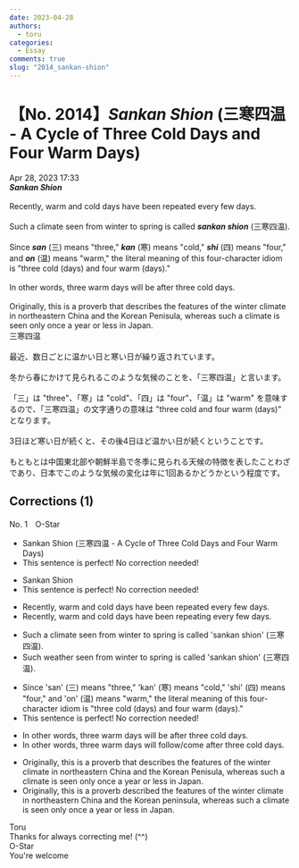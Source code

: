 ```yaml
---
date: 2023-04-28
authors:
  - toru
categories:
  - Essay
comments: true
slug: "2014_sankan-shion"
---
```


# 【No. 2014】<strong><em>Sankan Shion</strong></em> (三寒四温 - A Cycle of Three Cold Days and Four Warm Days)
<div class="date">Apr 28, 2023 17:33</div>
<div id="post"><div id="body_show_ori">
<strong><em>Sankan Shion</strong></em><br/><br/>Recently, warm and cold days have been repeated every few days.<br/><br/>Such a climate seen from winter to spring is called <strong><em>sankan shion</em></strong> (三寒四温).<br/><br/>Since <strong><em>san</em></strong> (三) means "three," <strong><em>kan</em></strong> (寒) means "cold," <strong><em>shi</em></strong> (四) means "four," and <strong><em>on</em></strong> (温) means "warm," the literal meaning of this four-character idiom is "three cold (days) and four warm (days)."<br/><br/>In other words, three warm days will be after three cold days.<br/><br/>Originally, this is a proverb that describes the features of the winter climate in northeastern China and the Korean Penisula, whereas such a climate is seen only once a year or less in Japan.
</div></div>

<!-- more -->

<div id="post_ja"><div id="body_show_mo">
三寒四温<br/><br/>最近、数日ごとに温かい日と寒い日が繰り返されています。<br/><br/>冬から春にかけて見られるこのような気候のことを、「三寒四温」と言います。<br/><br/>「三」は "three"、「寒」は "cold"、「四」は "four"、「温」は "warm" を意味するので、「三寒四温」の文字通りの意味は "three cold and four warm (days)" となります。<br/><br/>3日ほど寒い日が続くと、その後4日ほど温かい日が続くということです。<br/><br/>もともとは中国東北部や朝鮮半島で冬季に見られる天候の特徴を表したことわざであり、日本でこのような気候の変化は年に1回あるかどうかという程度です。
</div></div>

## Corrections (1)
<div id="block"><div class="first_name"> No. 1　<span class="just_name">O-Star</span></div><div id="block2">
<ul class="correction_field">
<li class="incorrect">Sankan Shion (三寒四温 - A Cycle of Three Cold Days and Four Warm Days)</li>
<li class="corrected perfect">This sentence is perfect! No correction needed!</li>
</ul>
<ul class="correction_field">
<li class="incorrect">Sankan Shion</li>
<li class="corrected perfect">This sentence is perfect! No correction needed!</li>
</ul>
<ul class="correction_field">
<li class="incorrect">Recently, warm and cold days have been repeated every few days.</li>
<li class="corrected correct">
Recently, warm and cold days have been<span class="f_bold"> repeating</span> every few days.
</li>
</ul>
<ul class="correction_field">
<li class="incorrect">Such a climate seen from winter to spring is called 'sankan shion' (三寒四温).</li>
<li class="corrected correct">
Such<span class="f_bold"> weather </span>seen from winter to spring is called 'sankan shion' (三寒四温).
</li>
</ul>
<ul class="correction_field">
<li class="incorrect">Since 'san' (三) means "three," 'kan' (寒) means "cold," 'shi' (四) means "four," and 'on' (温) means "warm," the literal meaning of this four-character idiom is "three cold (days) and four warm (days)."</li>
<li class="corrected perfect">This sentence is perfect! No correction needed!</li>
</ul>
<ul class="correction_field">
<li class="incorrect">In other words, three warm days will be after three cold days.</li>
<li class="corrected correct">
In other words, three warm days will <span class="f_blue"><span class="f_bold">follow/come</span> </span>after three cold days.
</li>
</ul>
<ul class="correction_field">
<li class="incorrect">Originally, this is a proverb that describes the features of the winter climate in northeastern China and the Korean Penisula, whereas such a climate is seen only once a year or less in Japan.</li>
<li class="corrected correct">
Originally, this <span class="sline"><span class="f_red">is a </span></span>proverb <span class="f_bold">described </span>the features of the winter climate in northeastern China and the Korean <span class="f_bold">peninsula,</span> whereas such a climate is seen only once a year or less in Japan.
</li>
</ul>
</div><div class="name"><span class="just_name">Toru</span><br>
Thanks for always correcting me! (^^)
</div>
<div class="name"><span class="just_name">O-Star</span><br>
You're welcome
</div>
</div>
